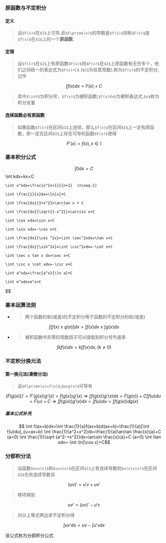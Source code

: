 ### 原函数与不定积分
#### 定义

> 设`$F(x)$`在`$I$`上可导,且`$F\prime(x)$`的导数是`$f(x)$`则称`$F(x)$`是`$f(x)$`在`$I$`上的一个**原函数**.

#### 定理

> 设`$f(x)$`在`$I$`上有原函数`$F(x)$`则`$F(x)$`在`$I$`上原函数有无穷多个，他们之间统一的表达式为`$F(x)+C$` (`$C$`为任意常数),称为`$f(x)$`的不定积分,记作
```math
    \int f(x)dx=F(x)+C
```
> 其中`$\int$`为积分号，`$f(x)$`为被积函数,`$f(x)dx$`为被积表达式,`$x$`称为积分变量

#### 连续函数必有原函数
> 如果函数`$f(x)$`在区间`$I$`上连续，那么`$f(x)$`在区间`$I$`上一定有原函数，即一定在区间`$I$`上存在可导的函数`$F(x)$`使得
```math
    F\prime(x)=f(x),x\in I
```


### 基本积分公式
$$
    \int 0dx=C
$$
    \int kdx=kx+C
    
    \int x^ndx=\frac{x^{n+1}}{n+1}  (n\neq-1)
    
    \int \frac{1}{x}dx=\ln|x|+C
    
    \int \frac{dx}{1+x^2}=\arctan x + C
    
    \int \frac{dx}{\sqrt{1-x^2}}=\arcsin x+C 
    
    \int \cos xdx=\sin x+C
    
    \int \sin xdx=-\cos x+C
    
    \int \frac{dx}{\cos ^2x}=\int \sec^2xdx=\tan x+C
    
    \int \frac{dx}{\sin^2x}=\int \csc^2xdx=-\cot x+C
    
    \int \sec x tan x dx=\sec x+C
    
    \int \csc x \cot xdx=-\csc x+C
    
    \int a^xdx=\frac{a^x}{\ln a}+C
    
    \int e^xdx=e^x+C
    
$$

### 基本运算法则

* > 两个函数的和(或差)的不定积分等于函数的不定积分的和(或差)

```math
    \int [f(x) \pm g(x)]dx=\int f(x)dx \pm \int g(x)dx

```


* > 被积函数中非零的常数因子可以提取到积分号外面来

```math
    \int kf(x)dx=k \int f(x)dx ,(k\neq 0)
```

### 不定积分换元法

#### 第一换元法(凑微分法)
> 设`$F\prime(u)=f(u)$`,`$u=g(x)$`可导有
```math
    (F(g(x)))\prime=F\prime (g(x))g\prime (x)=f(g(x))g\prime(x)
    
    \Rightarrow \int f(g(x))g\prime(x)dx=F(g(x))+C
    
    \int f(u)du=F(u)+C
    
    \Rightarrow  \int f(g(x))g\prime(x)dx=\int f(u)du=\int f(g(x))dg(x)
```
##### 基本公式补充
```math
    \int f(ax+b)dx=\int \frac{1}{a}f(ax+b)d(ax+b)=\frac{1}{a}[\int f(u)du]_{u=ax+b}
    
    \int \frac{1}{a^2+x^2}dx=\frac{1}{a}\arctan \frac{x}{a}+C (a>0)
    
    \int \frac{1}{\sqrt {a^2-+x^2}}dx=\arcsin \frac{x}{a}+C (a>0)
    
    \int \tan xdx=-\int \ln|\cos x|+C
```

### 分部积分法
> 设函数`$u=u(x)$`和`$v=v(x)$`在区间`$I$`上有连续导数则`$u(x)v(x)$`在区间`$I$`也有连续导数且
```math
    (uv)\prime =u\prime v+u v \prime
```
>移项得到
```math
    uv\prime=(uv)\prime-u\prime v
```
> 对以上等式两边求不定积分得
```math
 \int uv\prime dx=uv-\int u\prime vdx
```
该公式称为分部积分公式